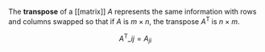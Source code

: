 The **transpose** of a [[matrix]] $A$ represents the same information with rows and columns swapped so that if $A$ is $m \times n$, the transpose $A^\mathsf{T}$ is $n \times m$.


$$
A^\mathsf{T}\_{ij} = A_{ji}
$$